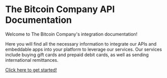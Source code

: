 # The Bitcoin Company API Documentation

Welcome to The Bitcoin Company's integration documentation!

Here you will find all the necessary information to integrate our APIs and embeddable apps into your platform to leverage our services. Our services include buying gift cards and prepaid debit cards, as well as sending international remittances.

[Click here to get started!](https://github.com/The-Bitcoin-Company/api-docs/wiki)

